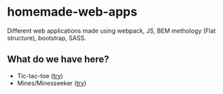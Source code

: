 # homemade-web-apps
Different web applications made using webpack, JS, BEM methology (Flat structure), bootstrap, SASS.
## What do we have here?
- Tic-tac-toe ([try](https://tsudd.github.io/web-applications/tic-tac-toe/ttt-webpack-bootstrap-bem/pages))
- Mines/Minesseeker ([try](https://tsudd.github.io/web-applications/mines/dist))
